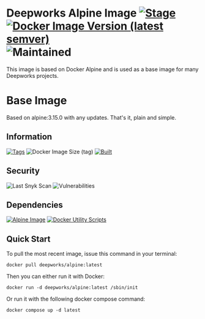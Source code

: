 # Deepworks Alpine Image [![Stage](https://img.shields.io/badge/stage-general%20release-blue)](#) [![Docker Image Version (latest semver)](https://img.shields.io/docker/v/deepworks/alpine/latest)](https://hub.docker.com/r/deepworks/alpine) ![Maintained](https://img.shields.io/badge/maintained-yes-brightgreen.svg)
This image is based on Docker Alpine and is used as a base image for many Deepworks projects.
# Base Image 
Based on alpine:3.15.0 with any updates. That's it, plain and simple.

## Information
[![Tags](https://img.shields.io/badge/deepworks/alpine-%20latest%20|%201%20|%201.0%20|%201.0.7%20-blue.svg)](https://hub.docker.com/r/deepworks/alpine/latest) ![Docker Image Size (tag)](https://img.shields.io/docker/image-size/deepworks/alpine/latest) [![Built](https://img.shields.io/badge/Built-03/15/2022-blue.svg)](#)

## Security
![Last Snyk Scan](https://img.shields.io/badge/Last%20Snyk%20Scan-03/15/2022-blue) ![Vulnerabilities](https://img.shields.io/badge/Vulnerabilities-0-brightgreen)

## Dependencies
[![Alpine Image](https://img.shields.io/badge/alpine-3.15.0-blue)](https://hub.docker.com/_/alpine)
[![Docker Utility Scripts](https://img.shields.io/badge/docker%20utils-0.2.2--beta-blue)](https://github.com/deepworks-net/docker-utils)

## Quick Start

To pull the most recent image, issue this command in your terminal:
```SHELL
docker pull deepworks/alpine:latest
```

Then you can either run it with Docker:
```SHELL
docker run -d deepworks/alpine:latest /sbin/init
```

Or run it with the following docker compose command:
```SHELL
docker compose up -d latest
```
